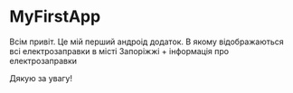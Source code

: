 # MyFirstApp

Всім привіт. Це мій перший андроід додаток. В якому відображаються всі електрозаправки в місті Запоріжжі + інформація про електрозаправки

Дякую за увагу!
